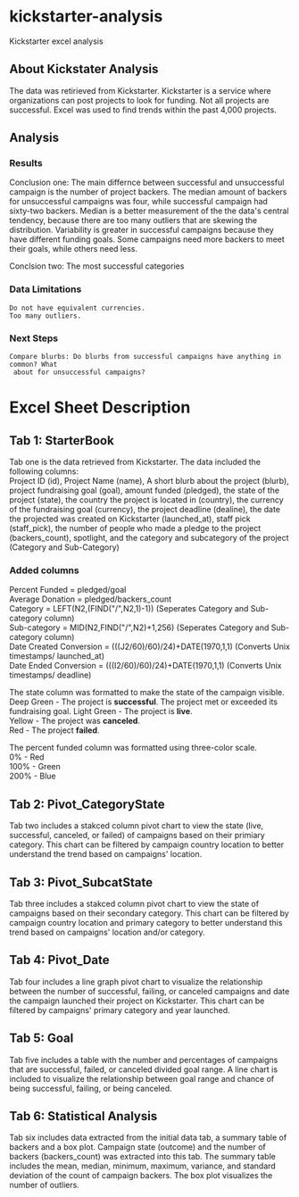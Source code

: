 # kickstarter-analysis
Kickstarter excel analysis

## About Kickstater Analysis
The data was retirieved from Kickstarter. Kickstarter is a service where organizations 
can post projects to look for funding. Not all projects are successful. Excel was used 
to find trends within the past 4,000 projects.

## Analysis

### Results
Conclusion one: 
    The main differnce between successful and unsuccessful campaign is the number of 
    project backers. The median amount of backers for unsuccessful campaigns was four, 
    while successful campaign had sixty-two backers. Median is a better measurement of
    the the data's central tendency, because there are too many outliers that are skewing 
    the distribution. Variability is greater in successful campaigns because they have 
    different funding goals. Some campaigns need more backers to meet their goals, while 
    others need less.
    
Conclsion two:
    The most successful categories

### Data Limitations
    Do not have equivalent currencies.
    Too many outliers.
    
### Next Steps
    Compare blurbs: Do blurbs from successful campaigns have anything in common? What 
     about for unsuccessful campaigns?
    

# Excel Sheet Description

## Tab 1: StarterBook
Tab one is the data retrieved from Kickstarter. The data included the following columns:  
Project ID (id), Project Name (name), A short blurb about the project (blurb), project 
fundraising goal (goal), amount funded (pledged), the state of the project (state), the 
country the project is located in (country), the currency of the fundraising goal 
(currency), the project deadline (dealine), the date the projected was created on 
Kickstarter (launched_at), staff pick (staff_pick), the number of people who made a 
pledge to the project (backers_count), spotlight, and the category and subcategory of the 
project (Category and Sub-Category)

### Added columns
  Percent Funded = pledged/goal  
  Average Donation = pledged/backers_count  
  Category = LEFT(N2,(FIND("/",N2,1)-1)) (Seperates Category and Sub-category column)  
  Sub-category = MID(N2,FIND("/",N2)+1,256) (Seperates Category and Sub-category column)  
  Date Created Conversion = (((J2/60)/60)/24)+DATE(1970,1,1) (Converts Unix timestamps/ launched_at)  
  Date Ended Conversion = (((I2/60)/60)/24)+DATE(1970,1,1) (Converts Unix timestamps/ deadline)  

The state column was formatted to make the state of the campaign visible.  
    Deep Green - The project is **successful**. The project met or exceeded its fundraising goal.
    Light Green - The project is **live**.   
    Yellow - The project was **canceled**.  
    Red - The project **failed**.  
    
The percent funded column was formatted using three-color scale.  
    0% - Red  
    100% - Green  
    200% - Blue  
    
## Tab 2: Pivot_CategoryState

Tab two includes a stakced column pivot chart to view the state (live, successful, canceled, 
or failed) of campaigns based on their primiary category. This chart can be filtered by 
campaign country location to better understand the trend based on campaigns' location.

## Tab 3: Pivot_SubcatState

Tab three includes a stakced column pivot chart to view the state of campaigns based on their 
secondary category. This chart can be filtered by campaign country location and primary 
category to better understand this trend based on campaigns' location and/or category.

## Tab 4: Pivot_Date

Tab four includes a line graph pivot chart to visualize the relationship 
between the number of successful, failing, or canceled campaigns and date
the campaign launched their project on Kickstarter. This chart can be filtered by campaigns' 
primary category and year launched.

## Tab 5: Goal

Tab five includes a table with the number and percentages of campaigns that are successful, 
failed, or canceled divided goal range. A line chart is included to visualize the relationship 
between goal range and chance of being successful, failing, or being canceled.

## Tab 6: Statistical Analysis

Tab six includes data extracted from the initial data tab, a summary table of backers and a
box plot. Campaign state (outcome) and the number of backers (backers_count) was extracted 
into this tab. The summary table includes the mean, median, minimum, maximum, variance, 
and standard deviation of the count of campaign backers. The box plot visualizes the number 
of outliers.
